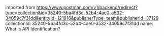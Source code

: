 imported from https://www.postman.com/v1/backend/redirect?type=collection&id=35240-5ba4fd3c-52b4-4ae0-a532-34059c7f31dd&entityId=121916&publisherType=team&publisherId=37129
collectionId: 35240-5ba4fd3c-52b4-4ae0-a532-34059c7f31dd
name: What is API Identification?